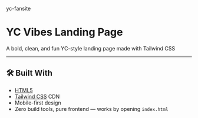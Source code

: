 yc-fansite
# YC Vibes Landing Page

A bold, clean, and fun YC-style landing page made with Tailwind CSS 

---

## 🛠️ Built With

- [HTML5](https://developer.mozilla.org/en-US/docs/Web/HTML)
- [Tailwind CSS](https://tailwindcss.com/) CDN
- Mobile-first design
- Zero build tools, pure frontend — works by opening `index.html`
